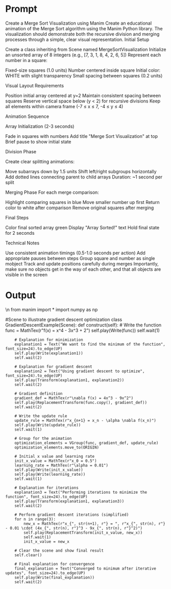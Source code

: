 # Prompt
Create a Merge Sort Visualization using Manim
Create an educational animation of the Merge Sort algorithm using the Manim Python library. The visualization should demonstrate both the recursive division and merging processes through a simple, clear visual representation.
Initial Setup

Create a class inheriting from Scene named MergeSortVisualization
Initialize an unsorted array of 8 integers (e.g., [7, 3, 1, 8, 4, 2, 6, 5])
Represent each number in a square:

Fixed-size squares (1.0 units)
Number centered inside square
Initial color: WHITE with slight transparency
Small spacing between squares (0.2 units)



Visual Layout Requirements

Position initial array centered at y=2
Maintain consistent spacing between squares
Reserve vertical space below (y < 2) for recursive divisions
Keep all elements within camera frame (-7 ≤ x ≤ 7, -4 ≤ y ≤ 4)

Animation Sequence

Array Initialization (2-3 seconds)

Fade in squares with numbers
Add title "Merge Sort Visualization" at top
Brief pause to show initial state


Division Phase

Create clear splitting animations:

Move subarrays down by 1.5 units
Shift left/right subgroups horizontally
Add dotted lines connecting parent to child arrays
Duration: ~1 second per split




Merging Phase
For each merge comparison:

Highlight comparing squares in blue
Move smaller number up first
Return color to white after comparison
Remove original squares after merging


Final Steps

Color final sorted array green
Display "Array Sorted!" text
Hold final state for 2 seconds



Technical Notes

Use consistent animation timings (0.5-1.0 seconds per action)
Add appropriate pauses between steps
Group square and number as single mobject
Track and update positions carefully during merges
Importantly, make sure no objects get in the way of each other, and that all objects are visible in the screen

# Output
\n from manim import *
import numpy as np

#Scene to illustrate gradient descent optimization
class GradientDescentExample(Scene):
    def construct(self):
        # Write the function
        func = MathTex(r"f(x) = x^4 - 3x^3 + 2")
        self.play(Write(func))
        self.wait(1)

        # Explanation for minimization
        explanation1 = Text("We want to find the minimum of the function", font_size=24).to_edge(UP)
        self.play(Write(explanation1))
        self.wait(2)

        # Explanation for gradient descent
        explanation2 = Text("Using gradient descent to optimize", font_size=24).to_edge(UP)
        self.play(Transform(explanation1, explanation2))
        self.wait(2)

        # Gradient definition
        gradient_def = MathTex(r"\nabla f(x) = 4x^3 - 9x^2")
        self.play(ReplacementTransform(func.copy(), gradient_def))
        self.wait(2)

        # Write the update rule
        update_rule = MathTex(r"x_{n+1} = x_n - \alpha \nabla f(x_n)")
        self.play(Write(update_rule))
        self.wait(1)

        # Group for the animation
        optimization_elements = VGroup(func, gradient_def, update_rule)
        optimization_elements.move_to(ORIGIN)

        # Initial x value and learning rate
        init_x_value = MathTex(r"x_0 = 0.5")
        learning_rate = MathTex(r"\alpha = 0.01")
        self.play(Write(init_x_value))
        self.play(Write(learning_rate))
        self.wait(1)

        # Explanation for iterations
        explanation3 = Text("Performing iterations to minimize the function", font_size=24).to_edge(UP)
        self.play(Transform(explanation1, explanation3))
        self.wait(2)

        # Perform gradient descent iterations (simplified)
        for n in range(3):
            new_x = MathTex(r"x_{", str(n+1), r"} = ", r"x_{", str(n), r"} - 0.01 \cdot (4x_{", str(n), r"}^3 - 9x_{", str(n), r"}^2)")
            self.play(ReplacementTransform(init_x_value, new_x))
            self.wait(1)
            init_x_value = new_x

        # Clear the scene and show final result
        self.clear()

        # Final explanation for convergence
        final_explanation = Text("Converged to minimum after iterative updates", font_size=24).to_edge(UP)
        self.play(Write(final_explanation))
        self.wait(2)